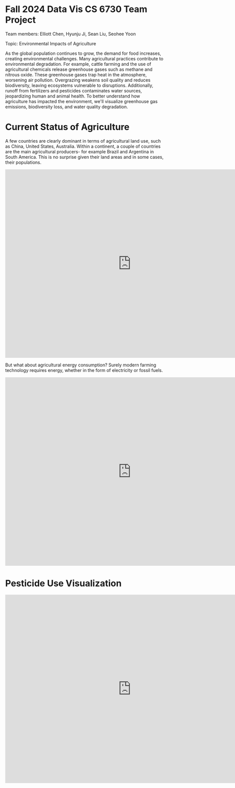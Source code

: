 # Fall 2024 Data Vis CS 6730 Team Project

Team members: Elliott Chen, Hyunju Ji, Sean Liu, Seohee Yoon

Topic: Environmental Impacts of Agriculture

As the global population continues to grow, the demand for food increases, creating environmental challenges. Many agricultural practices contribute to environmental degradation. For example, cattle farming and the use of agricultural chemicals release greenhouse gases such as methane and nitrous oxide. These greenhouse gases trap heat in the atmosphere, worsening air pollution. Overgrazing weakens soil quality and reduces biodiversity, leaving ecosystems vulnerable to disruptions. Additionally, runoff from fertilizers and pesticides contaminates water sources, jeopardizing human and animal health. To better understand how agriculture has impacted the environment, we'll visualize greenhouse gas emissions, biodiversity loss, and water quality degradation.

# Current Status of Agriculture

A few countries are clearly dominant in terms of agricultural land use, such as China, United States, Australia. Within a continent, a couple of countries are the main agricultural producers- for example Brazil and Argentina in South America. This is no surprise given their land areas and in some cases, their populations. 

<iframe src="https://public.tableau.com/views/6730_Visualizations_AgriLandUse/AgriLandUse?:showVizHome=no&:embed=true" 
        width="800" 
        height="600" 
        frameborder="0"></iframe>
        
But what about agricultural energy consumption? Surely modern farming technology requires energy, whether in the form of electricity or fossil fuels.

<iframe src="https://public.tableau.com/views/6730_Visualizations_EnergyUse/EnergyUseMap?:showVizHome=no&:embed=true"
        width="800" 
        height="600" 
        frameborder="0"></iframe>

# Pesticide Use Visualization

<iframe src="https://public.tableau.com/views/6730_Visualizations_PesticideUse/PesticideUse?:showVizHome=no&:embed=true"
        width="800" 
        height="600" 
        frameborder="0"></iframe>



       

